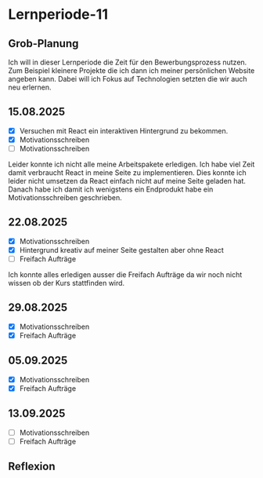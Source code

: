 # Lernperiode-11

## Grob-Planung

Ich will in dieser Lernperiode die Zeit für den Bewerbungsprozess nutzen. Zum Beispiel kleinere Projekte die ich dann ich meiner persönlichen Website angeben kann. Dabei will ich Fokus auf Technologien setzten die wir auch neu erlernen.

## 15.08.2025

- [x] Versuchen mit React ein interaktiven Hintergrund zu bekommen.
- [x] Motivationsschreiben
- [ ] Motivationsschreiben

Leider konnte ich nicht alle meine Arbeitspakete erledigen. Ich habe viel Zeit damit verbraucht React in meine Seite zu implementieren. Dies konnte ich leider nicht umsetzen da React einfach nicht auf meine Seite geladen hat. Danach habe ich damit ich wenigstens ein Endprodukt habe ein Motivationsschreiben geschrieben.

## 22.08.2025

- [x] Motivationsschreiben
- [x] Hintergrund kreativ auf meiner Seite gestalten aber ohne React
- [ ] Freifach Aufträge

Ich konnte alles erledigen ausser die Freifach Aufträge da wir noch nicht wissen ob der Kurs stattfinden wird.

## 29.08.2025

- [x] Motivationsschreiben
- [x] Freifach Aufträge

## 05.09.2025

- [x] Motivationsschreiben
- [x] Freifach Aufträge

## 13.09.2025

- [ ] Motivationsschreiben
- [ ] Freifach Aufträge

## Reflexion
